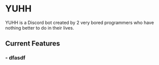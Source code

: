 # YUHH
YUHH is a Discord bot created by 2 very bored programmers who have nothing better to do in their lives.

## Current Features
### - dfasdf
